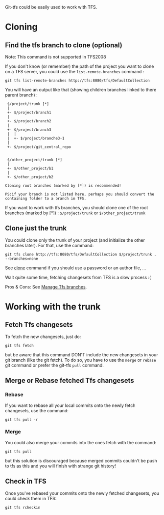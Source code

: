 Git-tfs could be easily used to work with TFS.

# Cloning

## Find the tfs branch to clone (optional)

Note: This command is not supported in TFS2008

If you don't know (or remember) the path of the project you want to clone on a TFS server,
 you could use the `list-remote-branches` command :

    git tfs list-remote-branches http://tfs:8080/tfs/DefaultCollection

You will have an output like that (showing children branches linked to there parent branch) :

     $/project/trunk [*]
     |
     +- $/project/branch1
     |
     +- $/project/branch2
     |
     +- $/project/branch3
     |  |
     |  +- $/project/branche3-1
     |
     +- $/project/git_central_repo


     $/other_project/trunk [*]
     |
     +- $/other_project/b1
     |
     +- $/other_project/b2

    Cloning root branches (marked by [*]) is recommended!

    PS:if your branch is not listed here, perhaps you should convert the containing folder to a branch in TFS.

If you want to work with tfs branches, you should clone one of the root branches (marked by [*]) :
`$/project/trunk` or `$/other_project/trunk`

## Clone just the trunk

You could clone only the trunk of your project (and initialize the other branches later).
For that, use the command:

    git tfs clone http://tfs:8080/tfs/DefaultCollection $/project/trunk . --branches=none

See [clone](../commands/clone.md) command if you should use a password or an author file, ...

Wait quite some time, fetching changesets from TFS is a slow process :(

Pros & Cons: See [Manage Tfs branches](manage_tfs_branches.md).

# Working with the trunk

## Fetch Tfs changesets

To fetch the new changesets, just do:

    git tfs fetch

but be aware that this command DON'T include the new changesets in your git branch (like the git fetch).
To do so, you have to use the `merge` or `rebase` git command or prefer the git-tfs `pull` command.

## Merge or Rebase fetched Tfs changesets

### Rebase

If you want to rebase all your local commits onto the newly fetch changesets, use the command:

    git tfs pull -r

### Merge

You could also merge your commits into the ones fetch with the command:

    git tfs pull

but this solution is discouraged because merged commits couldn't be push to tfs as this and you will finish with strange git history!

## Check in TFS

Once you've rebased your commits onto the newly fetched changesets, you could check them in TFS:

    git tfs rcheckin
